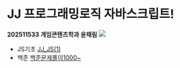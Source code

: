 # JJ 프로그래밍로직 자바스크립트!
**202511533 게임콘텐츠학과 윤채림**
![](https://github.com/user-attachments/assets/d6cf8488-bf94-4770-9b4a-d4824ceb70a9)
* JS기초
[JJ_JS(1)](https://github.com/yooneunseon/JJ_JavaScript/blob/main/JJ_JS(1).js)
* 백준
[백준문제풀이1000~]()
